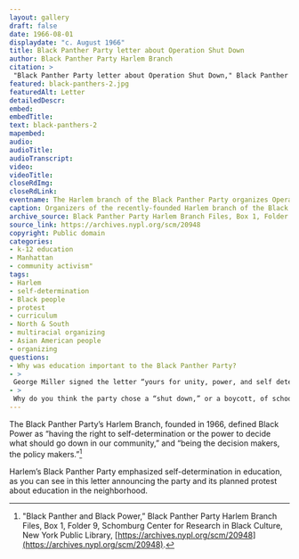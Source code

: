 ```yaml
--- 
layout: gallery
draft: false
date: 1966-08-01
displaydate: "c. August 1966"
title: Black Panther Party letter about Operation Shut Down
author: Black Panther Party Harlem Branch
citation: >
 "Black Panther Party letter about Operation Shut Down," Black Panther Party Harlem Branch, in New York City Civil Rights History Project, Accessed: [Month Day, Year], https://nyccivilrightshistory.org/gallery/black-panthers-2.
featured: black-panthers-2.jpg
featuredAlt: Letter
detailedDescr: 
embed: 
embedTitle: 
text: black-panthers-2
mapembed: 
audio: 
audioTitle: 
audioTranscript: 
video: 
videoTitle: 
closeRdImg: 
closeRdLink: 
eventname: The Harlem branch of the Black Panther Party organizes Operation Shut Down.
caption: Organizers of the recently-founded Harlem branch of the Black Panther Party described their focus on education and announced Operation Shut Down.
archive_source: Black Panther Party Harlem Branch Files, Box 1, Folder 8, Schomburg Center for Research in Black Culture, New York Public Library
source_link: https://archives.nypl.org/scm/20948
copyright: Public domain
categories: 
- k-12 education
- Manhattan
- community activism"
tags: 
- Harlem
- self-determination
- Black people
- protest
- curriculum
- North & South
- multiracial organizing
- Asian American people
- organizing
questions: 
- Why was education important to the Black Panther Party?
- >
 George Miller signed the letter “yours for unity, power, and self determination.” How do you see these themes reflected in the text of the letter?
- >
 Why do you think the party chose a “shut down,” or a boycott, of schools as their form of protest?
--- 
```


The Black Panther Party’s Harlem Branch, founded in 1966, defined Black Power as “having the right to self-determination or the power to decide what should go down in our community,” and “being the decision makers, the policy makers.”[^1]

Harlem’s Black Panther Party emphasized self-determination in education, as you can see in this letter announcing the party and its planned protest about education in the neighborhood.

[^1]: "Black Panther and Black Power,” Black Panther Party Harlem Branch Files, Box 1, Folder 9, Schomburg Center for Research in Black Culture, New York Public Library, [https://archives.nypl.org/scm/20948](https://archives.nypl.org/scm/20948).

